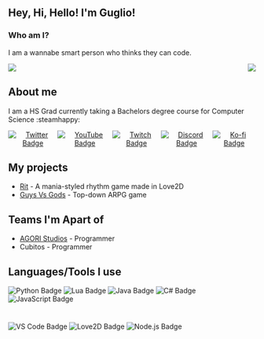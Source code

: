 ## Hey, Hi, Hello! I'm Guglio!
### Who am I?

I am a wannabe smart person who thinks they can code.

<div id="stats" align="center" style="display: flex; justify-content: space-between;">
<img src=http://github-readme-streak-stats.herokuapp.com?user=GuglioIsStupid&theme=highcontrast&hide_border=true&date_format=j%20M%5B%20Y%5D)/>

<img src="https://github-readme-stats.vercel.app/api/top-langs/?username=GuglioIsStupid&layout=compact&theme=vision-friendly-dark"/>
</div>

## About me

I am a HS Grad currently taking a Bachelors degree course for Computer Science :steamhappy:

<div id="badges" align="center" style="display: flex; justify-content: space-between;">
  <a href="https://twitter.com/GuglioIsStupid">
    <img src="https://img.shields.io/badge/Twitter-blue?style=for-the-badge&logo=twitter&logoColor=white" alt="Twitter Badge"/>
  </a>

  <a href="https://www.youtube.com/channel/@GuglioIsStupid">
    <img src="https://img.shields.io/badge/YouTube-red?style=for-the-badge&logo=youtube&logoColor=white" alt="YouTube Badge"/>
  </a>

  <a href="https://www.twitch.tv/guglioisstupid">
    <img src="https://img.shields.io/badge/Twitch-purple?style=for-the-badge&logo=twitch&logoColor=white" alt="Twitch Badge"/>
  </a>

  <a href="https://discord.gg/ehY5gMMPW8">
    <img src="https://img.shields.io/badge/Discord-blue?style=for-the-badge&logo=discord&logoColor=white" alt="Discord Badge"/>
  </a>

  <a href="https://ko-fi.com/GuglioIsStupid">
    <img src="https://img.shields.io/badge/Ko--fi-FF5E5B?style=for-the-badge&logo=ko-fi&logoColor=white" alt="Ko-fi Badge"/>
  </a>
</div>


## My projects

- [Rit](https://github.com/guglioisstupid/rit) - A mania-styled rhythm game made in Love2D
- [Guys Vs Gods](https://agori.dev/projects/guys-vs-gods) - Top-down ARPG game


## Teams I'm Apart of
- [AGORI Studios](https://agori.dev) - Programmer
- Cubitos - Programmer

## Languages/Tools I use
<div id="badges2">
<!--Languages-->
  <img src="https://img.shields.io/badge/Python-3776AB?style=for-the-badge&logo=python&logoColor=white" alt="Python Badge"/>
  <img alt="Lua Badge" src="https://img.shields.io/badge/Lua-2C2D72?style=for-the-badge&logo=lua&logoColor=white"/>
  <img src="https://img.shields.io/badge/Java-007396?style=for-the-badge&logo=java&logoColor=white" alt="Java Badge"/>
  <img src="https://img.shields.io/badge/C%23-239120?style=for-the-badge&logo=c-sharp&logoColor=white" alt="C# Badge"/>
  <img src="https://img.shields.io/badge/JavaScript-F7DF1E?style=for-the-badge&logo=javascript&logoColor=black" alt="JavaScript Badge"/>
</div>

#  

<div id="badges3">
<!--Tools-->
  <img src="https://img.shields.io/badge/Visual%20Studio%20Code-007ACC?style=for-the-badge&logo=visual-studio-code&logoColor=white" alt="VS Code Badge"/>
  <img alt="Love2D Badge" src="https://img.shields.io/badge/Love2D-be2554?style=for-the-badge&logo=lua&logoColor=white"/>
  <img src="https://img.shields.io/badge/Node.js-339933?style=for-the-badge&logo=node.js&logoColor=white" alt="Node.js Badge"/>
</div>


